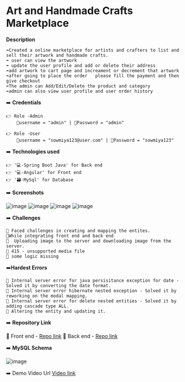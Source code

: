 # **Art and Handmade Crafts Marketplace**


**Description**

    ➡️Created a online marketplace for artists and crafters to list and sell their artwork and handmade crafts.
    ➡️ user can view the artwork 
    ➡️ update the user profile and add or delete their address
    ➡️add artwork to cart page and increament or decrement that artwork 
    ➡️after going to place the order   please fill the payment and then give checkout
    ➡️The admin can Add/Edit/Delete the product and category
    ➡️admin can also view user profile and user order history

     


➡️ **Credentials**

    👉 Role -Admin
        📧username = "admin" | 🔐Password = "admin"
        
    👉 Role -User
        📧username = "sowmiya123@user.com" | 🔐Password = "sowmiya123"


➡️ **Technologies used**

    👉 '💻-Spring Boot Java' for Back end
    👉 '💻-Angular' for Front end 
    👉 '🗃️-MySql' for Database 


➡️ **Screenshots**

 ![image](https://github.com/sowmiya-NK/ArtsandHandCraft-FinalProject/assets/145537923/4201455a-442e-4d1c-9fdd-3b6baa79d3b3)
 ![image](https://github.com/sowmiya-NK/ArtsandHandCraft-FinalProject/assets/145537923/59558df9-dfa5-47c4-9737-956699237485)
 ![image](https://github.com/sowmiya-NK/ArtsandHandCraft-FinalProject/assets/145537923/998166dd-5fad-44a3-8d95-4635292f744f)
 ![image](https://github.com/sowmiya-NK/ArtsandHandCraft-FinalProject/assets/145537923/44134ae2-2fcb-4fc3-93a0-24c16d668c5a)






➡️ **Challenges**

    🔴 Faced challenges in creating and mapping the entites.
    🔴While integrating front end and back end 
    🔴  Uploading image to the server and downloading image from the server.
    🔴 415 - unsupported media file
    🔴 some logic missing
   


➡️**Hardest Errors** 

    🚩 Internal server error for java persisitance exception for date - Solved it by converting the date format.
    🚩 Internal server error hibernate nested exception - Solved it by reworking on the modal mapping.
    🚩 Internal server error for delete nested entities - Solved it by adding cascade type ALL.
    🚩 Altering the entity and updating it.
   



➡️ **Repository Link**
 
🔗 Front end - [Repo link](https://github.com/sowmiya-NK/ArtsandHandCraft-FinalProject) 
🔗 Back end - [Repo link](https://github.com/sowmiya-NK/ArtsandHandCraftprojectBackend)



➡️ **MySQL Schema**

 ![image](https://github.com/sowmiya-NK/ArtsandHandCraft-FinalProject/assets/145537923/66881509-d063-417a-bdde-4a1d573cb323)



➡️ Demo Video Url
[Video link](https://drive.google.com/file/d/1hzKQreIwyzOLB36vQG7YrnnLhph70Igz/view?usp=sharing) 
 
  
  
  
  

